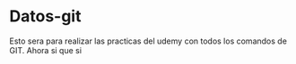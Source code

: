 # Datos-git

Esto sera para realizar las practicas del udemy con todos los comandos de GIT.
Ahora si que si
